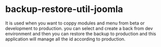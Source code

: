 # backup-restore-util-joomla
It is used when you want to coppy modules and menu from beta or development to production. you can select and create a back from dev environment and then you can restore the backup to production and this application will manage all the id according to production.
